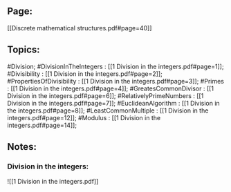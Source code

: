 ## Page:
[[Discrete mathematical structures.pdf#page=40]]

## Topics:
#Division;
#DivisionInTheIntegers : [[1 Division in the integers.pdf#page=1]];
#Divisibility : [[1 Division in the integers.pdf#page=2]];
#PropertiesOfDivisibility : [[1 Division in the integers.pdf#page=3]];
#Primes : [[1 Division in the integers.pdf#page=4]];
#GreatesCommonDivisor : [[1 Division in the integers.pdf#page=6]];
#RelativelyPrimeNumbers : [[1 Division in the integers.pdf#page=7]];
#EuclideanAlgorithm : [[1 Division in the integers.pdf#page=8]];
#LeastCommonMultiple : [[1 Division in the integers.pdf#page=12]];
#Modulus : [[1 Division in the integers.pdf#page=14]];

## Notes:

### Division in the integers:
![[1 Division in the integers.pdf]]
